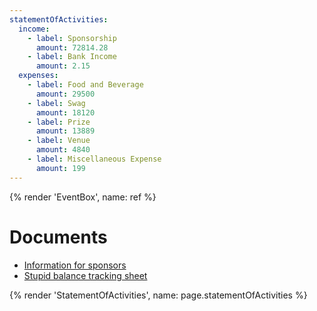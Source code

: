 ```yaml
---
statementOfActivities:
  income:
    - label: Sponsorship
      amount: 72814.28
    - label: Bank Income
      amount: 2.15
  expenses:
    - label: Food and Beverage
      amount: 29500
    - label: Swag
      amount: 18120
    - label: Prize
      amount: 13889
    - label: Venue
      amount: 4840
    - label: Miscellaneous Expense
      amount: 199
---
```


{% render 'EventBox', name: ref %}

# Documents

- [Information for sponsors](https://paper.dropbox.com/doc/The-Stupid-Hackathon-Thailand-2-Information-for-Sponsors--B3CM7BH9WmWR~ehKJ5tRTeLsAg-a2r1HDTr5SKds5kbmXOzH)
- [Stupid balance tracking sheet](https://docs.google.com/spreadsheets/d/11QtOidKwo30pvibBgYHORpFkSNP9kZi7xnJmcsRGX6s/edit#gid=0)

{% render 'StatementOfActivities', name: page.statementOfActivities %}